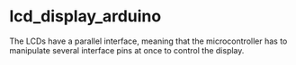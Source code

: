 # lcd_display_arduino

The LCDs have a parallel interface, meaning that the microcontroller has to manipulate several interface pins at once to control the display.
